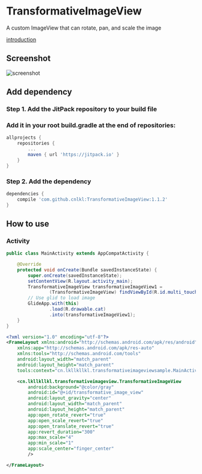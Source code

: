 # TransformativeImageView

A custom ImageView that can rotate, pan, and scale the image

[introduction](http://www.jianshu.com/p/938ca88fb16a)

## Screenshot
![screenshot](https://raw.githubusercontent.com/cnlkl/TransformativeImageView/master/screenshot/transmative_image_view_screenshot.gif)

## Add dependency
### **Step 1.** Add the JitPack repository to your build file
### Add it in your root build.gradle at the end of repositories:   

```gradle
allprojects {
	repositories {
		...
		maven { url 'https://jitpack.io' }
	}
}
```

### **Step 2.** Add the dependency
```gradle
dependencies {
	compile 'com.github.cnlkl:TransformativeImageView:1.1.2'
}
```

## How to use
### Activity
```java
public class MainActivity extends AppCompatActivity {

    @Override
    protected void onCreate(Bundle savedInstanceState) {
        super.onCreate(savedInstanceState);
        setContentView(R.layout.activity_main);
        TransformativeImageView transformativeImageView1 =
                (TransformativeImageView) findViewById(R.id.multi_touch_view1);
		// Use glid to load image
        GlideApp.with(this)
                .load(R.drawable.cat)
                .into(transformativeImageView1);
    }
}
```

```xml
<?xml version="1.0" encoding="utf-8"?>
<FrameLayout xmlns:android="http://schemas.android.com/apk/res/android"
    xmlns:app="http://schemas.android.com/apk/res-auto"
    xmlns:tools="http://schemas.android.com/tools"
    android:layout_width="match_parent"
    android:layout_height="match_parent"
    tools:context="cn.lkllkllkl.transformativeimageviewsample.MainActivity">

    <cn.lkllkllkl.transformativeimageview.TransformativeImageView
        android:background="@color/gray"
        android:id="@+id/transformative_image_view"
        android:layout_gravity="center"
        android:layout_width="match_parent"
        android:layout_height="match_parent"
        app:open_rotate_revert="true"
        app:open_scale_revert="true"
        app:open_translate_revert="true"
        app:revert_duration="300"
        app:max_scale="4"
        app:min_scale="1"
        app:scale_center="finger_center"
        />

</FrameLayout>
```
